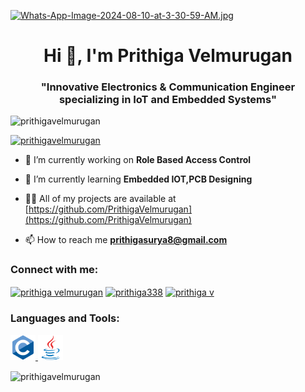 [![Whats-App-Image-2024-08-10-at-3-30-59-AM.jpg](https://i.postimg.cc/CxpR62gX/Whats-App-Image-2024-08-10-at-3-30-59-AM.jpg)](https://postimg.cc/TpQ2KChJ)
<h1 align="center">Hi 👋, I'm Prithiga Velmurugan</h1>
<h3 align="center">"Innovative Electronics & Communication Engineer specializing in IoT and Embedded Systems"</h3>

<p align="left"> <img src="https://komarev.com/ghpvc/?username=prithigavelmurugan&label=Profile%20views&color=0e75b6&style=flat" alt="prithigavelmurugan" /> </p>

<p align="left"> <a href="https://github.com/ryo-ma/github-profile-trophy"><img src="https://github-profile-trophy.vercel.app/?username=prithigavelmurugan" alt="prithigavelmurugan" /></a> </p>

- 🔭 I’m currently working on **Role Based Access Control**

- 🌱 I’m currently learning **Embedded IOT,PCB Designing**

- 👨‍💻 All of my projects are available at [https://github.com/PrithigaVelmurugan](https://github.com/PrithigaVelmurugan)

- 📫 How to reach me **prithigasurya8@gmail.com**

<h3 align="left">Connect with me:</h3>
<p align="left">
<a href="https://linkedin.com/in/prithiga velmurugan" target="blank"><img align="center" src="https://raw.githubusercontent.com/rahuldkjain/github-profile-readme-generator/master/src/images/icons/Social/linked-in-alt.svg" alt="prithiga velmurugan" height="30" width="40" /></a>
<a href="https://instagram.com/prithiga338" target="blank"><img align="center" src="https://raw.githubusercontent.com/rahuldkjain/github-profile-readme-generator/master/src/images/icons/Social/instagram.svg" alt="prithiga338" height="30" width="40" /></a>
<a href="https://www.hackerrank.com/prithiga v" target="blank"><img align="center" src="https://raw.githubusercontent.com/rahuldkjain/github-profile-readme-generator/master/src/images/icons/Social/hackerrank.svg" alt="prithiga v" height="30" width="40" /></a>
</p>

<h3 align="left">Languages and Tools:</h3>
<p align="left"> <a href="https://www.cprogramming.com/" target="_blank" rel="noreferrer"> <img src="https://raw.githubusercontent.com/devicons/devicon/master/icons/c/c-original.svg" alt="c" width="40" height="40"/> </a> <a href="https://www.java.com" target="_blank" rel="noreferrer"> <img src="https://raw.githubusercontent.com/devicons/devicon/master/icons/java/java-original.svg" alt="java" width="40" height="40"/> </a> </p>

<p><img align="center" src="https://github-readme-stats.vercel.app/api/top-langs?username=prithigavelmurugan&show_icons=true&locale=en&layout=compact" alt="prithigavelmurugan" /></p>
